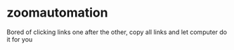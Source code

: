 # zoomautomation
Bored of clicking links one after the other, copy all links and let computer do it for you
